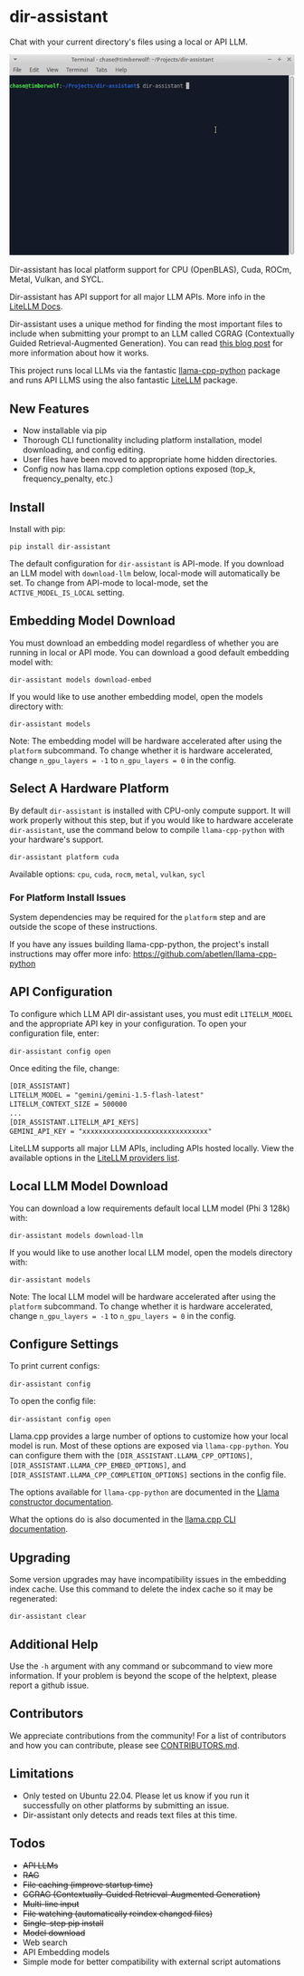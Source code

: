 # dir-assistant

Chat with your current directory's files using a local or API LLM.

![(Demo GIF of dir-assistant being run)](demo.gif)

Dir-assistant has local platform support for CPU (OpenBLAS), Cuda, ROCm, Metal, Vulkan, and SYCL.

Dir-assistant has API support for all major LLM APIs. More info in the 
[LiteLLM Docs](https://docs.litellm.ai/docs/providers).

Dir-assistant uses a unique method for finding the most important files to include when submitting your
prompt to an LLM called CGRAG (Contextually Guided Retrieval-Augmented Generation). You can read 
[this blog post](https://medium.com/@djangoist/how-to-create-accurate-llm-responses-on-large-code-repositories-presenting-cgrag-a-new-feature-of-e77c0ffe432d) for more information about how it works.

This project runs local LLMs via the fantastic [llama-cpp-python](https://github.com/abetlen/llama-cpp-python) package
and runs API LLMS using the also fantastic [LiteLLM](https://github.com/BerriAI/litellm) package.

## New Features

* Now installable via pip
* Thorough CLI functionality including platform installation, model downloading, and config editing.
* User files have been moved to appropriate home hidden directories.
* Config now has llama.cpp completion options exposed (top_k, frequency_penalty, etc.)

## Install

Install with pip:

```
pip install dir-assistant
```

The default configuration for `dir-assistant` is API-mode. If you download an LLM model with `download-llm` below, 
local-mode will automatically be set. To change from API-mode to local-mode, set the `ACTIVE_MODEL_IS_LOCAL` setting.

## Embedding Model Download

You must download an embedding model regardless of whether you are running in local or API mode. You can
download a good default embedding model with:

```
dir-assistant models download-embed
```

If you would like to use another embedding model, open the models directory with:

```
dir-assistant models
```

Note: The embedding model will be hardware accelerated after using the `platform` subcommand. To change whether it is
hardware accelerated, change `n_gpu_layers = -1` to `n_gpu_layers = 0` in the config.

## Select A Hardware Platform

By default `dir-assistant` is installed with CPU-only compute support. It will work properly without this step,
but if you would like to hardware accelerate `dir-assistant`, use the command below to compile 
`llama-cpp-python` with your hardware's support.

```
dir-assistant platform cuda
```

Available options: `cpu`, `cuda`, `rocm`, `metal`, `vulkan`, `sycl`

### For Platform Install Issues

System dependencies may be required for the `platform` step and are outside the scope of these instructions.

If you have any issues building llama-cpp-python, the project's install instructions may offer more 
info: https://github.com/abetlen/llama-cpp-python

## API Configuration

To configure which LLM API dir-assistant uses, you must edit `LITELLM_MODEL` and the appropriate API key in 
your configuration. To open your configuration file, enter:

`dir-assistant config open`

Once editing the file, change:

```
[DIR_ASSISTANT]
LITELLM_MODEL = "gemini/gemini-1.5-flash-latest"
LITELLM_CONTEXT_SIZE = 500000
...
[DIR_ASSISTANT.LITELLM_API_KEYS]
GEMINI_API_KEY = "xxxxxxxxxxxxxxxxxxxxxxxxxxxxxxx"
```

LiteLLM supports all major LLM APIs, including APIs hosted locally. View the available options in the 
[LiteLLM providers list](https://docs.litellm.ai/docs/providers).

## Local LLM Model Download

You can download a low requirements default local LLM model (Phi 3 128k) with:

```
dir-assistant models download-llm
```

If you would like to use another local LLM model, open the models directory with:

```
dir-assistant models
```

Note: The local LLM model will be hardware accelerated after using the `platform` subcommand. To change whether it is
hardware accelerated, change `n_gpu_layers = -1` to `n_gpu_layers = 0` in the config.

## Configure Settings

To print current configs:

`dir-assistant config`

To open the config file:

`dir-assistant config open`

Llama.cpp provides a large number of options to customize how your local model is run. Most of these options are
exposed via `llama-cpp-python`. You can configure them with the `[DIR_ASSISTANT.LLAMA_CPP_OPTIONS]`, 
`[DIR_ASSISTANT.LLAMA_CPP_EMBED_OPTIONS]`, and `[DIR_ASSISTANT.LLAMA_CPP_COMPLETION_OPTIONS]` sections in the 
config file.

The options available for `llama-cpp-python` are documented in the
[Llama constructor documentation](https://llama-cpp-python.readthedocs.io/en/latest/api-reference/#llama_cpp.Llama).

What the options do is also documented in the 
[llama.cpp CLI documentation](https://github.com/ggerganov/llama.cpp/blob/master/examples/main/README.md).

## Upgrading

Some version upgrades may have incompatibility issues in the embedding index cache. Use this command to delete the
index cache so it may be regenerated:

```
dir-assistant clear
```

## Additional Help

Use the `-h` argument with any command or subcommand to view more information. If your problem is beyond the scope of
the helptext, please report a github issue.

## Contributors

We appreciate contributions from the community! For a list of contributors and how you can contribute,
please see [CONTRIBUTORS.md](CONTRIBUTORS.md).

## Limitations

- Only tested on Ubuntu 22.04. Please let us know if you run it successfully on other platforms by submitting an issue.
- Dir-assistant only detects and reads text files at this time.

## Todos

- ~~API LLMs~~
- ~~RAG~~
- ~~File caching (improve startup time)~~
- ~~CGRAG (Contextually-Guided Retrieval-Augmented Generation)~~
- ~~Multi-line input~~
- ~~File watching (automatically reindex changed files)~~
- ~~Single-step pip install~~
- ~~Model download~~
- Web search
- API Embedding models
- Simple mode for better compatibility with external script automations
